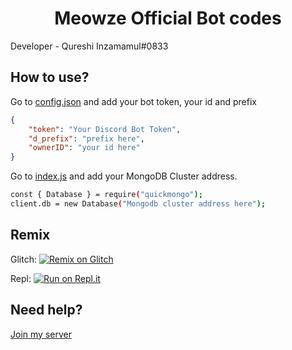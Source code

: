 <h1 align="center">Meowze Official Bot codes</h1>


Developer - Qureshi Inzamamul#0833

## How to use?

Go to [config.json](https://github.com/InzamamulQureshi/meowze/blob/master/config.json) and add your bot token, your id and prefix
```json
{
    "token": "Your Discord Bot Token",
    "d_prefix": "prefix here",
    "ownerID": "your id here"
}
```

Go to [index.js](https://github.com/InzamamulQureshi/meowze/blob/master/index.js) and add your MongoDB Cluster address.
```bash
const { Database } = require("quickmongo");
client.db = new Database("Mongodb cluster address here");
```

## Remix

Glitch: [![Remix on Glitch](https://cdn.glitch.com/2703baf2-b643-4da7-ab91-7ee2a2d00b5b%2Fremix-button.svg)](https://glitch.com/edit/#!/import/github/InzamamulQureshi/meowze)

Repl: [![Run on Repl.it](https://repl.it/badge/github/HELLMAKER0001/Alt-Detector)](https://repl.it/github/InzamamulQureshi/meowze)

## Need help?
[Join my server](https://bit.ly/FantasyCommunity)
